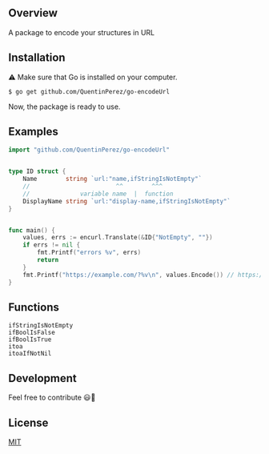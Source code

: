 ## Overview

A package to encode your structures in URL

## Installation

:warning: Make sure that Go is installed on your computer.

```shell
$ go get github.com/QuentinPerez/go-encodeUrl
```

Now, the package is ready to use.


## Examples

```go
import "github.com/QuentinPerez/go-encodeUrl"


type ID struct {
	Name        string `url:"name,ifStringIsNotEmpty"`
    //                        ^^        ^^^
    //              variable name  |  function
	DisplayName string `url:"display-name,ifStringIsNotEmpty"`
}


func main() {
	values, errs := encurl.Translate(&ID{"NotEmpty", ""})
	if errs != nil {
        fmt.Printf("errors %v", errs)
        return
	}
	fmt.Printf("https://example.com/?%v\n", values.Encode()) // https://example.com/?name=NotEmpty
}
```


## Functions

```console
ifStringIsNotEmpty
ifBoolIsFalse
ifBoolIsTrue
itoa
itoaIfNotNil
```

## Development

Feel free to contribute :smiley::beers:

## License

[MIT](https://github.com/QuentinPerez/go-encodeUrl/blob/master/LICENSE)
